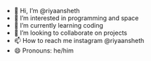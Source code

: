 - 👋 Hi, I’m @riyaansheth
- 👀 I’m interested in programming and space
- 🌱 I’m currently learning coding
- 💞️ I’m looking to collaborate on projects
- 📫 How to reach me instagram @riyaansheth
- 😄 Pronouns: he/him


<!---
riyaansheth/riyaansheth is a ✨ special ✨ repository because its `README.md` (this file) appears on your GitHub profile.
You can click the Preview link to take a look at your changes.
--->

